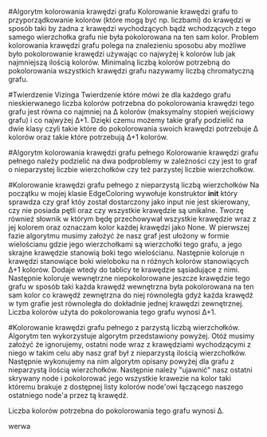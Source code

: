 #Algorytm kolorowania krawędzi grafu 
Kolorowanie krawędzi grafu to przyporządkowanie kolorów (które mogą być np. liczbami) do krawędzi w sposób taki by żadna 
z krawędzi wychodzących bądź wchodzących z tego samego wierzchołka grafu nie była pokolorowana na ten sam kolor.
Problem kolorowania krawędzi grafu polega na znalezieniu sposobu aby możliwe było pokolorowanie krawędzi
używając co najwyżej k kolorów lub jak najmniejszą ilością kolorów. Minimalną liczbą kolorów potrzebną do pokolorowania
wszystkich krawędzi grafu nazywamy liczbą chromatyczną grafu.

#Twierdzenie Vizinga
Twierdzenie które mówi że dla każdego grafu nieskierwanego liczba kolorów potrzebna do pokolorowania krawędzi tego grafu
jest równa co najmniej na Δ kolorów (maksymalny stopień wejściowy grafu) i co najwyżej Δ+1. Dzięki czemu możemy 
takie grafy podzielić na dwie klasy czyli takie które do pokolorowania swoich krawędzi potrzebuje Δ kolorów oraz takie które 
potrzebują Δ+1 kolorów.

#Algorytm kolorowania krawędzi grafu pełnego
Kolorowanie krawędzi grafu pełnego należy podzielić na dwa podproblemy w zależności czy jest to graf o nieparzystej liczbie 
wierzchołków czy też parzystej liczbie wierzchołków. 

#Kolorowanie krawędzi grafu pełnego z nieparzystą liczbą wierzchołków
Na początku w mojej klasie EdgeColoring wywołuje konstruktor __init__ który sprawdza czy graf któy został dostarczony jako input
nie jest skierowany, czy nie posiada pętli oraz czy wszystkie krawędzie są unikalne. Tworzę również słownik w którym będę przechowywał
wszystkie krawędzie wraz z jej kolorem oraz oznaczam kolor każdej krawędzi jako None.
W pierwszej fazie algorytmu musimy założyć że nasz graf jest ułożony w formie wielościanu gdzie jego wierzchołkami są wierzchołki
tego grafu, a jego skrajne krawędzie stanowią boki tego wielościanu.
Następnie koloruje n krawędzi stanowiące boki wieloboku na n różnych kolorów stanowiących Δ+1 kolorów. Dodaje wtedy do 
tablicy te krawędzie sąsiadujące z nimi.
Następnie koloruje wewnętrzne niepokolorowane jeszcze krawędzie tego grafu w sposób taki każda krawędź wewnętrzna była pokolorowana
na ten sam kolor co krawędź zewnętrzna do niej równoległa gdyż każda krawędź w tym grafie jest równoległa do dokładnie jednej krawędzi
zewnętrznej. 
Liczba kolorów użyta do pokolorowania tego grafu wynosi Δ+1.

#Kolorowanie krawędzi grafu pełnego z parzystą liczbą wierzchołków.
Algorytm ten wykorzystuje algorytm przedstawiony powyżej. Otóż musimy założyć że ignorujemy, ostatni node wraz z krawędziami wychodzącymi
z niego w takim celu aby nasz graf był z nieparzystą ilością wierzchołków. Następnie wykonujemy na nim algorytm opisany powyżej
dla grafu z nieparzystą ilością wierzchołków. Następnie należy "ujawnić" nasz ostatni skrywany node i pokolorować jego wszystkie krawezie
na kolor taki któremu brakuje z dostępnej listy kolorów node'owi łączącego naszego ostatniego node'a przez tą krawędź.

Liczba kolorów potrzebna do pokolorowania tego grafu wynosi Δ.


werwa





